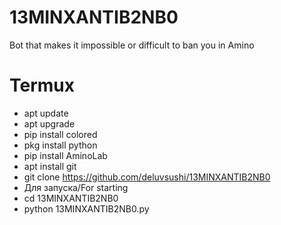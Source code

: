 # 13MINXANTIB2NB0
Bot that makes it impossible or difficult to ban you in Amino
# Termux
- apt update
- apt upgrade
- pip install colored
- pkg install python
- pip install AminoLab
- apt install git
- git clone https://github.com/deluvsushi/13MINXANTIB2NB0
- Для запуска/For starting
- cd 13MINXANTIB2NB0
- python 13MINXANTIB2NB0.py
